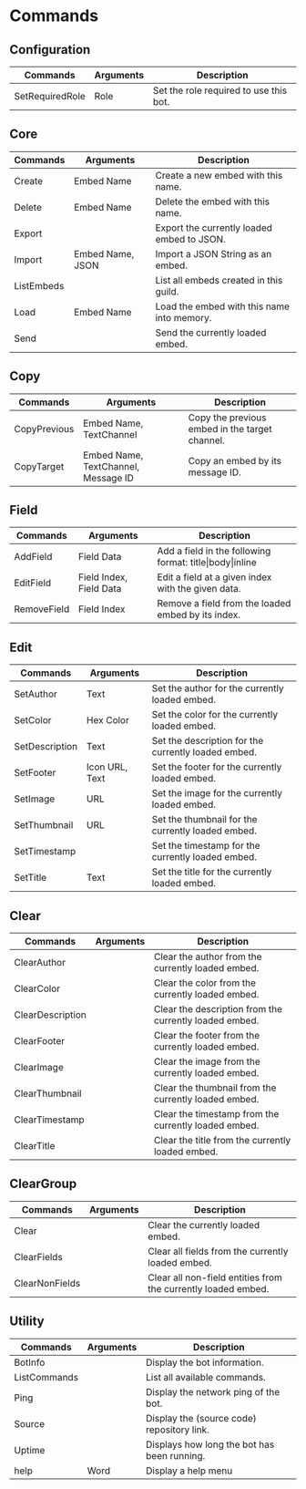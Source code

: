 # Commands

## Configuration
| Commands        | Arguments | Description                            |
| --------------- | --------- | -------------------------------------- |
| SetRequiredRole | Role      | Set the role required to use this bot. |

## Core
| Commands   | Arguments        | Description                                |
| ---------- | ---------------- | ------------------------------------------ |
| Create     | Embed Name       | Create a new embed with this name.         |
| Delete     | Embed Name       | Delete the embed with this name.           |
| Export     | <none>           | Export the currently loaded embed to JSON. |
| Import     | Embed Name, JSON | Import a JSON String as an embed.          |
| ListEmbeds | <none>           | List all embeds created in this guild.     |
| Load       | Embed Name       | Load the embed with this name into memory. |
| Send       | <none>           | Send the currently loaded embed.           |
  
## Copy
| Commands     | Arguments                           | Description                                    |
| ------------ | ----------------------------------- | ---------------------------------------------- |
| CopyPrevious | Embed Name, TextChannel             | Copy the previous embed in the target channel. |
| CopyTarget   | Embed Name, TextChannel, Message ID | Copy an embed by its message ID.               |

## Field
| Commands    | Arguments               | Description                                            |
| ----------- | ----------------------- | ------------------------------------------------------ |
| AddField    | Field Data              | Add a field in the following format: title\|body\|inline |
| EditField   | Field Index, Field Data | Edit a field at a given index with the given data.     |
| RemoveField | Field Index             | Remove a field from the loaded embed by its index.     |

## Edit
| Commands       | Arguments      | Description                                         |
| -------------- | -------------- | --------------------------------------------------- |
| SetAuthor      | Text           | Set the author for the currently loaded embed.      |
| SetColor       | Hex Color      | Set the color for the currently loaded embed.       |
| SetDescription | Text           | Set the description for the currently loaded embed. |
| SetFooter      | Icon URL, Text | Set the footer for the currently loaded embed.      |
| SetImage       | URL            | Set the image for the currently loaded embed.       |
| SetThumbnail   | URL            | Set the thumbnail for the currently loaded embed.   |
| SetTimestamp   | <none>         | Set the timestamp for the currently loaded embed.   |
| SetTitle       | Text           | Set the title for the currently loaded embed.       |

## Clear
| Commands         | Arguments | Description                                            |
| ---------------- | --------- | ------------------------------------------------------ |
| ClearAuthor      | <none>    | Clear the author from the currently loaded embed.      |
| ClearColor       | <none>    | Clear the color from the currently loaded embed.       |
| ClearDescription | <none>    | Clear the description from the currently loaded embed. |
| ClearFooter      | <none>    | Clear the footer from the currently loaded embed.      |
| ClearImage       | <none>    | Clear the image from the currently loaded embed.       |
| ClearThumbnail   | <none>    | Clear the thumbnail from the currently loaded embed.   |
| ClearTimestamp   | <none>    | Clear the timestamp from the currently loaded embed.   |
| ClearTitle       | <none>    | Clear the title from the currently loaded embed.       |

## ClearGroup
| Commands       | Arguments | Description                                                   |
| -------------- | --------- | ------------------------------------------------------------- |
| Clear          | <none>    | Clear the currently loaded embed.                             |
| ClearFields    | <none>    | Clear all fields from the currently loaded embed.             |
| ClearNonFields | <none>    | Clear all non-field entities from the currently loaded embed. |

## Utility
| Commands     | Arguments | Description                                 |
| ------------ | --------- | ------------------------------------------- |
| BotInfo      | <none>    | Display the bot information.                |
| ListCommands | <none>    | List all available commands.                |
| Ping         | <none>    | Display the network ping of the bot.        |
| Source       | <none>    | Display the (source code) repository link.  |
| Uptime       | <none>    | Displays how long the bot has been running. |
| help         | Word      | Display a help menu                         |
